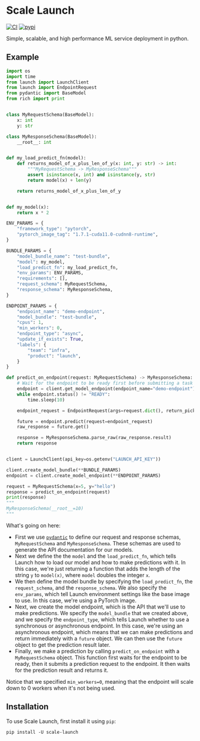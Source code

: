 # Scale Launch

[![CI](https://circleci.com/gh/scaleapi/launch-python-client.svg?style=svg&circle-token=eda1331496e2d7cbda8fb1787c610f02e8f9667a)](https://circleci.com/gh/scaleapi/launch-python-client)
[![pypi](https://img.shields.io/pypi/v/scale-launch.svg)](https://pypi.python.org/pypi/scale-launch)

Simple, scalable, and high performance ML service deployment in python.

## Example

```py title="Launch Usage"
import os
import time
from launch import LaunchClient
from launch import EndpointRequest
from pydantic import BaseModel
from rich import print


class MyRequestSchema(BaseModel):
    x: int
    y: str

class MyResponseSchema(BaseModel):
    __root__: int


def my_load_predict_fn(model):
    def returns_model_of_x_plus_len_of_y(x: int, y: str) -> int:
        """MyRequestSchema -> MyResponseSchema"""
        assert isinstance(x, int) and isinstance(y, str)
        return model(x) + len(y)

    return returns_model_of_x_plus_len_of_y


def my_model(x):
    return x * 2

ENV_PARAMS = {
    "framework_type": "pytorch",
    "pytorch_image_tag": "1.7.1-cuda11.0-cudnn8-runtime",
}

BUNDLE_PARAMS = {
    "model_bundle_name": "test-bundle",
    "model": my_model,
    "load_predict_fn": my_load_predict_fn,
    "env_params": ENV_PARAMS,
    "requirements": [],
    "request_schema": MyRequestSchema,
    "response_schema": MyResponseSchema,
}

ENDPOINT_PARAMS = {
    "endpoint_name": "demo-endpoint",
    "model_bundle": "test-bundle",
    "cpus": 1,
    "min_workers": 0,
    "endpoint_type": "async",
    "update_if_exists": True,
    "labels": {
        "team": "infra",
        "product": "launch",
    }
}

def predict_on_endpoint(request: MyRequestSchema) -> MyResponseSchema:
    # Wait for the endpoint to be ready first before submitting a task
    endpoint = client.get_model_endpoint(endpoint_name="demo-endpoint")
    while endpoint.status() != "READY":
        time.sleep(10)

    endpoint_request = EndpointRequest(args=request.dict(), return_pickled=False)

    future = endpoint.predict(request=endpoint_request)
    raw_response = future.get()

    response = MyResponseSchema.parse_raw(raw_response.result)
    return response


client = LaunchClient(api_key=os.getenv("LAUNCH_API_KEY"))

client.create_model_bundle(**BUNDLE_PARAMS)
endpoint = client.create_model_endpoint(**ENDPOINT_PARAMS)

request = MyRequestSchema(x=5, y="hello")
response = predict_on_endpoint(request)
print(response)
"""
MyResponseSchema(__root__=10)
"""
```

What's going on here:

* First we use [`pydantic`](https://github.com/pydantic/pydantic) to define our request and response
  schemas, `MyRequestSchema` and `MyResponseSchema`. These schemas are used to generate the API
  documentation for our models.
* Next we define the the `model` and the `load_predict_fn`, which tells Launch
  how to load our model and how to make predictions with it. In this case,
  we're just returning a function that adds the length of the string `y` to 
  `model(x)`, where `model` doubles the integer `x`.
* We then define the model bundle by specifying the `load_predict_fn`, the `request_schema`, and the
  `response_schema`. We also specify the `env_params`, which tell Launch environment settings like 
  the base image to use. In this case, we're using a PyTorch image.
* Next, we create the model endpoint, which is the API that we'll use to make predictions. We
  specify the `model_bundle` that we created above, and we specify the `endpoint_type`, which tells
  Launch whether to use a synchronous or asynchronous endpoint. In this case, we're using an
  asynchronous endpoint, which means that we can make predictions and return immediately with a
  `future` object. We can then use the `future` object to get the prediction result later.
* Finally, we make a prediction by calling `predict_on_endpoint` with a `MyRequestSchema` object.
  This function first waits for the endpoint to be ready, then it submits a prediction request to
  the endpoint. It then waits for the prediction result and returns it.

Notice that we specified `min_workers=0`, meaning that the endpoint will scale down to 0 workers
when it's not being used.

## Installation

To use Scale Launch, first install it using `pip`:

```commandline title="Installation"
pip install -U scale-launch
```
